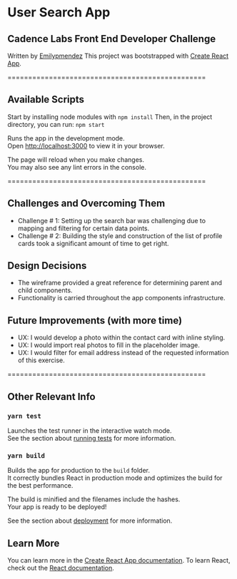 # User Search App

## Cadence Labs Front End Developer Challenge

Written by [Emilypmendez](github.com/emilypmendez)
This project was bootstrapped with [Create React App](https://github.com/facebook/create-react-app).

================================================

## Available Scripts

Start by installing node modules with `npm install`
Then, in the project directory, you can run: `npm start`

Runs the app in the development mode.\
Open [http://localhost:3000](http://localhost:3000) to view it in your browser.

The page will reload when you make changes.\
You may also see any lint errors in the console.

================================================

## Challenges and Overcoming Them

- Challenge # 1: Setting up the search bar was challenging due to mapping and filtering for certain data points.
- Challenge # 2: Building the style and construction of the list of profile cards took a significant amount of time to get right.

## Design Decisions

- The wireframe provided a great reference for determining parent and child components.
- Functionality is carried throughout the app components infrastructure.

## Future Improvements (with more time)
- UX: I would develop a photo within the contact card with inline styling.
- UX: I would import real photos to fill in the placeholder image.
- UX: I would filter for email address instead of the requested information of this exercise.

================================================

## Other Relevant Info

### `yarn test`

Launches the test runner in the interactive watch mode.\
See the section about [running tests](https://facebook.github.io/create-react-app/docs/running-tests) for more information.

### `yarn build`

Builds the app for production to the `build` folder.\
It correctly bundles React in production mode and optimizes the build for the best performance.

The build is minified and the filenames include the hashes.\
Your app is ready to be deployed!

See the section about [deployment](https://facebook.github.io/create-react-app/docs/deployment) for more information.

## Learn More

You can learn more in the [Create React App documentation](https://facebook.github.io/create-react-app/docs/getting-started).
To learn React, check out the [React documentation](https://reactjs.org/).
